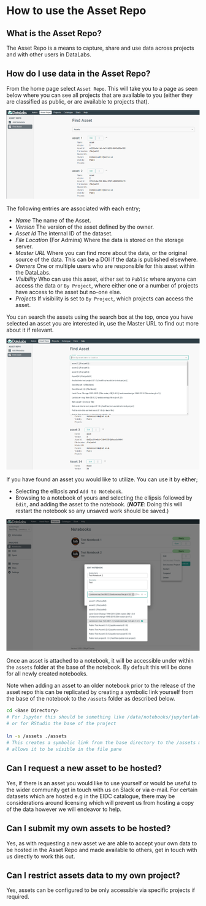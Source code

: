 # How to use the Asset Repo #

## What is the Asset Repo? ##

The Asset Repo is a means to capture, share and use data across projects and with other users
in DataLabs.

## How do I use data in the Asset Repo? ##

From the home page select `Asset Repo`. This will take you to a page as seen below where
you can see all projects that are available to you (either they are classified as public,
or are available to projects that).

![asset repo](../../img/asset-repo-browse.png "asset repo")

The following entries are associated with each entry;

* *Name* The name of the Asset.
* *Version* The version of the asset defined by the owner.
* *Asset Id* The internal ID of the dataset.
* *File Location* (For Admins) Where the data is stored on the storage server.
* *Master URL* Where you can find more about the data, or the original source of the
   data. This can be a DOI if the data is published elsewhere.
* *Owners* One or multiple users who are responsible for this asset within the DataLabs.
* *Visibility* Who can use this asset, either set to `Public` where anyone can access the
   data or `By Project`, where either one or a number of projects have access to the asset
   but no-one else.
* *Projects* If visibility is set to `By Project`, which projects can access the asset.

You can search the assets using the search box at the top, once you have selected an
asset you are interested in, use the Master URL to find out more about it if relevant.

![asset repo search](../../img/asset-repo-search.png "asset repo search")

If you have found an asset you would like to utilize. You can use it by either;

* Selecting the ellipsis and `Add to Notebook`.
* Browsing to a notebook of yours and selecting the ellipsis followed by `Edit`, and
  adding the asset to the notebook.
  (***NOTE***: Doing this will restart the notebook so any unsaved work should be saved.)

![asset repo attach](../../img/asset-repo-attach.png "asset repo attach")

Once an asset is attached to a notebook, it will be accessible under within the `assets`
folder at the base of the notebook. By default this will be done for all newly created
notebooks.

Note when adding an asset to an older notebook prior to the release of the asset repo
this can be replicated by creating a symbolic link yourself from the base of the notebook
to the `/assets` folder as described below.

```bash
cd <Base Directory>
# For Jupyter this should be something like /data/notebooks/jupyterlab-<notebookname>
# or for RStudio the base of the project

ln -s /assets ./assets
# This creates a symbolic link from the base directory to the /assets mount point and
# allows it to be visible in the file pane
```

## Can I request a new asset to be hosted? ##

Yes, if there is an asset you would like to use yourself or would be useful to the wider
community get in touch with us on Slack or via e-mail. For certain datasets which are
hosted e.g in the EIDC catalogue, there may be considerations around licensing which will
prevent us from hosting a copy of the data however we will endeavor to help.

## Can I submit my own assets to be hosted? ##

Yes, as with requesting a new asset we are able to accept your own data to be hosted in
the Asset Repo and made available to others, get in touch with us directly to work this
out.

## Can I restrict assets data to my own project? ##

Yes, assets can be configured to be only accessible via specific projects if required.
